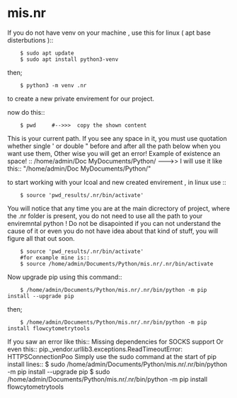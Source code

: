 # mis.nr

If you do not have venv on your machine , use this for linux ( apt base disterbutions )::

        $ sudo apt update
        $ sudo apt install python3-venv

then;

        $ python3 -m venv .nr
to create a new private envirement for our project.

now do this::

        $ pwd     #-->>>  copy the shown content
This is your current path.
If you see any space in it, you must use quotation whether single ' or double " before and after all the path below when you want use them, Other wise you will get an error!
Example of existence an space! :: /home/admin/Doc MyDocuments/Python/ --->> I will use it like this:: "/home/admin/Doc MyDocuments/Python/"

to start working with your lcoal and new created envirement , in linux use ::

        $ source 'pwd_results/.nr/bin/activate'

You will notice that any time you are at the main dicrectory of project, where the .nr folder is present, you do not need to use all the path to your enviremntal python !
Do not be disapointed if you can not understand the cause of it or even you do not have idea about that kind of stuff, you will figure all that out soon.

        $ source 'pwd_results/.nr/bin/activate' 
        #for example mine is::
        $ source /home/admin/Documents/Python/mis.nr/.nr/bin/activate

Now upgrade pip using this command::

        $ /home/admin/Documents/Python/mis.nr/.nr/bin/python -m pip install --upgrade pip


then;

        $ /home/admin/Documents/Python/mis.nr/.nr/bin/python -m pip install flowcytometrytools

If you saw an error like this:: Missing dependencies for SOCKS support
Or even this:: pip._vendor.urllib3.exceptions.ReadTimeoutError: HTTPSConnectionPoo
Simply use the sudo command at the start of pip install lines::
        $ sudo /home/admin/Documents/Python/mis.nr/.nr/bin/python -m pip install --upgrade pip
        $ sudo /home/admin/Documents/Python/mis.nr/.nr/bin/python -m pip install flowcytometrytools